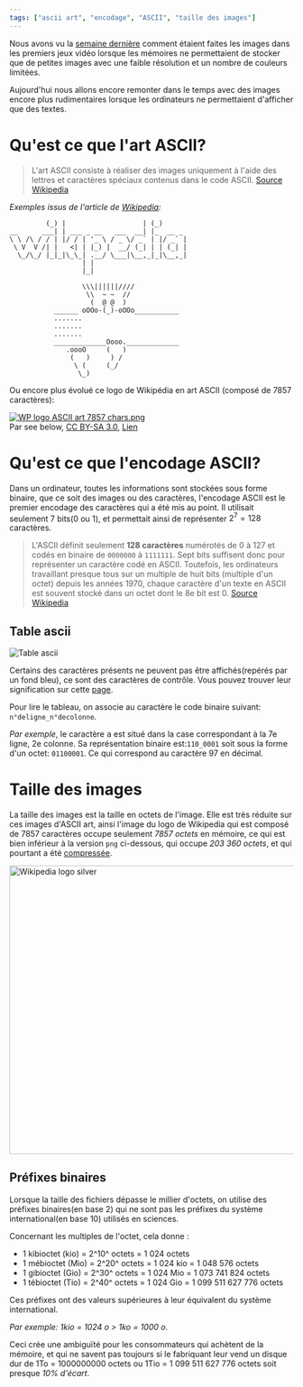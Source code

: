```yaml
---
tags: ["ascii art", "encodage", "ASCII", "taille des images"]
---
```



Nous avons vu la [semaine dernière](./4-Pixel-art) comment étaient faites les images dans les premiers jeux vidéo lorsque les mémoires ne permettaient de stocker que de petites images avec une faible résolution et un nombre de couleurs limitées.

Aujourd'hui nous allons encore remonter dans le temps avec des images encore plus rudimentaires lorsque les ordinateurs ne permettaient d'afficher que des textes.

# Qu'est ce que l'art ASCII?

>L'art ASCII consiste à réaliser des images uniquement à l'aide des lettres et caractères spéciaux contenus dans le code ASCII.
[Source Wikipedia](https://fr.wikipedia.org/wiki/Art_ASCII)

*Exemples issus de l'article de [Wikipedia](https://fr.wikipedia.org/wiki/Art_ASCII):*

```
         (_) |                   | (_)
__      ___| | ___ _ __   ___  __| |_  __ _       
\ \ /\ / / | |/ / | '_ \ / _ \/ _` | |/ _` |
 \ V  V /| |   <| | |_) |  __/ (_| | | (_| |
  \_/\_/ |_|_|\_\_| .__/ \___|\__,_|_|\__,_|
                  | |                       
                  |_|

                  \\\||||||////
                   \\  ~ ~  //
                    (  @ @  )
           ______ oOOo-(_)-oOOo___________
           .......
           .......
           .......
           _____________Oooo._____________
              .oooO     (   )
               (   )     ) /
                \ (     (_/
                 \_)

```

Ou encore plus évolué ce logo de Wikipédia en art ASCII (composé de 7857 caractères):

<p><a href="https://commons.wikimedia.org/wiki/File:WP_logo_ASCII_art_7857_chars.png#/media/File:WP_logo_ASCII_art_7857_chars.png"><img class="center" src="https://upload.wikimedia.org/wikipedia/commons/b/ba/WP_logo_ASCII_art_7857_chars.png" alt="WP logo ASCII art 7857 chars.png"></a><br>Par see below, <a href="https://creativecommons.org/licenses/by-sa/3.0" title="Creative Commons Attribution-Share Alike 3.0">CC BY-SA 3.0</a>, <a href="https://commons.wikimedia.org/w/index.php?curid=8853122">Lien</a></p>

# Qu'est ce que l'encodage ASCII?

Dans un ordinateur, toutes les informations sont stockées sous forme binaire, que ce soit des images ou des caractères, l'encodage ASCII est le premier encodage des caractères qui a été mis au point. Il utilisait seulement 7 bits(0 ou 1), et permettait ainsi de représenter $2^7 = 128$ caractères.

> L'ASCII définit seulement **128 caractères** numérotés de 0 à 127 et codés en binaire de `0000000` à `1111111`. Sept bits suffisent donc pour représenter un caractère codé en ASCII. Toutefois, les ordinateurs travaillant presque tous sur un multiple de huit bits (multiple d'un octet) depuis les années 1970, chaque caractère d'un texte en ASCII est souvent stocké dans un octet dont le 8e bit est 0. [Source Wikipedia](https://fr.wikipedia.org/wiki/American_Standard_Code_for_Information_Interchange)

## Table ascii

![Table ascii](../../../assets/ascii-table.png)

Certains des caractères présents ne peuvent pas être affichés(repérés par un fond bleu), ce sont des caractères de contrôle. Vous pouvez trouver leur signification sur cette [page](http://isn.fil.univ-lille1.fr/activite3/doc/ascii.txt).

Pour lire le tableau, on associe au caractère le code binaire suivant: `n°deligne_n°decolonne`.

*Par exemple*, le caractère <kbd>a</kbd>  est situé dans la case correspondant à la 7e ligne, 2e colonne. Sa représentation binaire est:`110_0001` soit sous la forme d'un octet: `01100001`. Ce qui correspond au caractère 97 en décimal.

# Taille des images

La taille des images est la taille en octets de l'image. Elle est très réduite sur ces images d'ASCII art, ainsi l'image du logo de Wikipedia qui est composé de 7857 caractères occupe seulement *7857 octets* en mémoire, ce qui est bien inférieur à la version `png` ci-dessous, qui occupe *203 360 octets*, et qui pourtant a été [compressée](https://fr.wikipedia.org/wiki/Compression_de_donn%C3%A9es).

<a title="By User:Nohat (de:Image:Wikide.png (oder so)) [CC BY-SA 3.0 (https://creativecommons.org/licenses/by-sa/3.0)], via Wikimedia Commons" href="https://commons.wikimedia.org/wiki/File%3AWikipedia_logo_silver.png"><img width="512" class="center" alt="Wikipedia logo silver" src="https://upload.wikimedia.org/wikipedia/commons/thumb/6/6e/Wikipedia_logo_silver.png/512px-Wikipedia_logo_silver.png"/></a>

## Préfixes binaires

Lorsque la taille des fichiers dépasse le millier d'octets, on utilise des préfixes binaires(en base 2) qui ne sont pas les préfixes du système international(en base 10) utilisés en sciences.

Concernant les multiples de l'octet, cela donne :

- 1 kibioctet (kio) 	= 2^10^ octets 	= 1 024 octets
- 1 mébioctet (Mio) 	= 2^20^ octets 	= 1 024 kio 	= 1 048 576 octets
- 1 gibioctet (Gio) 	= 2^30^ octets 	= 1 024 Mio 	= 1 073 741 824 octets
- 1 tébioctet (Tio) 	= 2^40^ octets 	= 1 024 Gio 	= 1 099 511 627 776 octets

Ces préfixes ont des valeurs supérieures à leur équivalent du système international.

*Par exemple: 1kio = 1024 o > 1ko = 1000 o.*

Ceci crée une ambiguïté pour les consommateurs qui achètent de la mémoire, et qui ne savent pas toujours si le fabriquant leur vend un disque dur de 1To = 1000000000 octets ou 1Tio = 1 099 511 627 776 octets soit presque *10% d'écart*.
